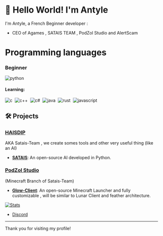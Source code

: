 # 👋 Hello World! I'm Antyle

I'm Antyle, a French Beginner developer :
- CEO of Agames , SATAIS TEAM , PodZol Studio and AlertScam 
  
<h1>Programming languages</h1>
<h3>Beginner</h3>
<div style="display: flex; flex-wrap: wrap; gap: 8px;">
  <img src="https://img.shields.io/badge/Python-14354C?style=for-the-badge&logo=python&logoColor=white" alt="python" />
</div>
<h4>Learning:</h4>
<div style="display: flex; flex-wrap: wrap; gap: 8px;">
  <img src="https://img.shields.io/badge/C-00599C?style=for-the-badge&logo=c&logoColor=white" alt="c" />
  <img src="https://img.shields.io/badge/C%2B%2B-00599C?style=for-the-badge&logo=c%2B%2B&logoColor=white" alt="c++" />
  <img src="https://img.shields.io/badge/C%23-239120?style=for-the-badge&logo=c-sharp&logoColor=white" alt="c#" />
  <img src="https://img.shields.io/badge/Java-ED8B00?style=for-the-badge&logo=openjdk&logoColor=white" alt="java" />
  <img src="https://img.shields.io/badge/Rust-000000?style=for-the-badge&logo=rust&logoColor=white" alt="rust" />
    <img src="https://img.shields.io/badge/FullStack-F7DF1E?style=for-the-badge&logo=javascript&logoColor=black" alt="javascript" />
</div>


## 🛠️ Projects

### [HAISDIP](https://github.com/AntyleYT/HAISDIP)
AKA Satais-Team , we create somes tools and other very useful thing (like an AI) 

  - **[SATAIS](https://github.com/AntyleYT/SATAIS)**: An open-source AI developed in Python. 

### [PodZol Studio](https://github.com/AntyleYT/HAISDIP)
(Minecraft Branch of Satais-Team)
  - **[Glow-Client](https://github.com/AntyleYT/Glow-Client)**: An open-source Minecraft Launcher and fully customizable , will be similar to Lunar Client and feather architecture.

 [![Stats](https://github-readme-stats.vercel.app/api?username=AntyleYT&theme=algolia&show_icons=true)](https://github.com/anuraghazra/github-readme-stats)

- [Discord](https://dsc.gg/haisdip)

---

Thank you for visiting my profile!
